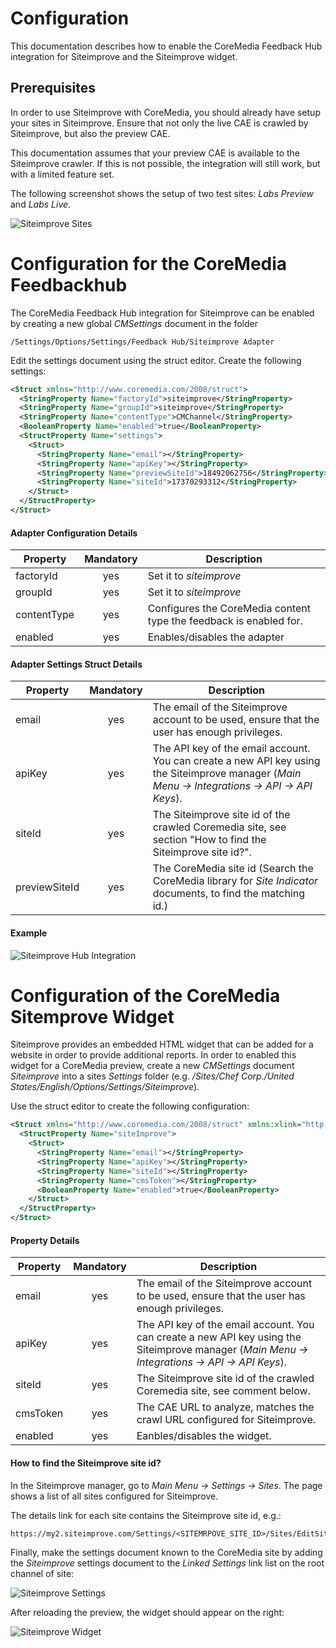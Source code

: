# Configuration

This documentation describes how to enable the CoreMedia Feedback Hub integration for Siteimprove and the Siteimprove 
widget. 

## Prerequisites

In order to use Siteimprove with CoreMedia, you should already have setup your sites in Siteimprove.
Ensure that not only the live CAE is crawled by Siteimprove, but also the preview CAE.

This documentation assumes that your preview CAE is available to the Siteimprove crawler.
If this is not possible, the integration will still work, but with a limited feature set.


The following screenshot shows the setup of two test sites: _Labs Preview_ and _Labs Live_.

![Siteimprove Sites](sites.png "Siteimprove Sites")



# Configuration for the CoreMedia Feedbackhub 

The CoreMedia Feedback Hub integration for Siteimprove can be enabled by creating a new global _CMSettings_ document in the folder

```
/Settings/Options/Settings/Feedback Hub/Siteimprove Adapter
```

Edit the settings document using the struct editor. Create the following settings:

```xml
<Struct xmlns="http://www.coremedia.com/2008/struct">
  <StringProperty Name="factoryId">siteimprove</StringProperty>
  <StringProperty Name="groupId">siteimprove</StringProperty>
  <StringProperty Name="contentType">CMChannel</StringProperty>
  <BooleanProperty Name="enabled">true</BooleanProperty>
  <StructProperty Name="settings">
    <Struct>
      <StringProperty Name="email"></StringProperty>
      <StringProperty Name="apiKey"></StringProperty>
      <StringProperty Name="previewSiteId">18492062756</StringProperty>
      <StringProperty Name="siteId">17370293312</StringProperty>
    </Struct>
  </StructProperty>
</Struct>
```

####  Adapter Configuration Details

| Property | Mandatory | Description |
| -------- |:---------:| ----------- |
| factoryId | yes | Set it to _siteimprove_  |
| groupId | yes | Set it to _siteimprove_  |
| contentType | yes | Configures the CoreMedia content type the feedback is enabled for.  |
| enabled | yes | Enables/disables the adapter  |

####  Adapter Settings Struct Details

| Property | Mandatory | Description |
| -------- |:---------:| ----------- |
| email | yes | The email of the Siteimprove account to be used, ensure that the user has enough privileges.  |
| apiKey | yes | The API key of the email account. You can create a new API key using the Siteimprove manager (_Main Menu -> Integrations -> API -> API Keys_). |
| siteId | yes | The Siteimprove site id of the crawled Coremedia site, see section "How to find the Siteimprove site id?". |
| previewSiteId | yes | The CoreMedia site id (Search the CoreMedia library for _Site Indicator_ documents, to find the matching id.) |

#### Example

![Siteimprove Hub Integration](hub.png "Siteimprove Hub Integration")


# Configuration of the CoreMedia Sitemprove Widget

Siteimprove provides an embedded HTML widget that can be added for a website in order to provide additional reports.
In order to enabled this widget for a CoreMedia preview, 
create a new _CMSettings_ document _Siteimprove_ into a sites _Settings_ folder 
(e.g. _/Sites/Chef Corp./United States/English/Options/Settings/Siteimprove_).


Use the struct editor to create the following configuration:

```xml
<Struct xmlns="http://www.coremedia.com/2008/struct" xmlns:xlink="http://www.w3.org/1999/xlink">
  <StructProperty Name="siteImprove">
    <Struct>
      <StringProperty Name="email"></StringProperty>
      <StringProperty Name="apiKey"></StringProperty>
      <StringProperty Name="siteId"></StringProperty>
      <StringProperty Name="cmsToken"></StringProperty>
      <BooleanProperty Name="enabled">true</BooleanProperty>
    </Struct>
  </StructProperty>
</Struct>
```

####  Property Details

| Property | Mandatory | Description |
| -------- |:---------:| ----------- |
| email | yes | The email of the Siteimprove account to be used, ensure that the user has enough privileges.  |
| apiKey | yes | The API key of the email account. You can create a new API key using the Siteimprove manager (_Main Menu -> Integrations -> API -> API Keys_). |
| siteId | yes | The Siteimprove site id of the crawled Coremedia site, see comment below. |
| cmsToken | yes | The CAE URL to analyze, matches the crawl URL configured for Siteimprove. |
| enabled | yes | Eanbles/disables the widget. |


#### How to find the Siteimprove site id?

In the Siteimprove manager, go to _Main Menu -> Settings -> Sites_.
The page shows a list of all sites configured for Siteimprove. 

The details link for each site contains the Siteimprove site id, e.g.: 

```
https://my2.siteimprove.com/Settings/<SITEMRPOVE_SITE_ID>/Sites/EditSite
```

Finally, make the settings document known to the CoreMedia site by adding the _Siteimprove_ settings document
to the _Linked Settings_ link list on the root channel of site:

![Siteimprove Settings](settings.png "Siteimprove Settings")

After reloading the preview, the widget should appear on the right:

![Siteimprove Widget](widget.png "Siteimprove Widget")

